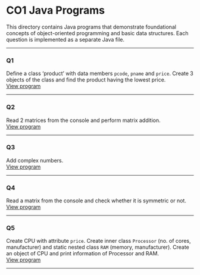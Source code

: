 # CO1 Java Programs

This directory contains Java programs that demonstrate foundational concepts of object-oriented programming and basic data structures. Each question is implemented as a separate Java file.

---

### Q1  
Define a class ‘product’ with data members `pcode`, `pname` and `price`. Create 3 objects of the class and find the product having the lowest price.  
[View program](./CO1/Q1.java)

---

### Q2  
Read 2 matrices from the console and perform matrix addition.  
[View program](./CO1/Q2.java)

---

### Q3  
Add complex numbers.  
[View program](./CO1/Q3.java)

---

### Q4  
Read a matrix from the console and check whether it is symmetric or not.  
[View program](./CO1/Q4.java)

---

### Q5  
Create CPU with attribute `price`. Create inner class `Processor` (no. of cores, manufacturer) and static nested class `RAM` (memory, manufacturer). Create an object of CPU and print information of Processor and RAM.  
[View program](./CO1/Q5.java)

---



